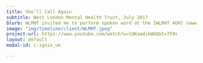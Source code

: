 ```yaml
---
title: She’ll Call Again
subtitle: West London Mental Health Trust, July 2017
blurb: WLMHT invited me to perform spoken word at the [WLMHT AGM] (www.youtube.com/watch?v=lUKaadikWGQ&t=759s)
image: "img/timeline/client/WLMHT.jpeg"
project-url: https://www.youtube.com/watch?v=lUKaadikWGQ&t=759s
layout: default
modal-id: c-ignis_uk

---
```


